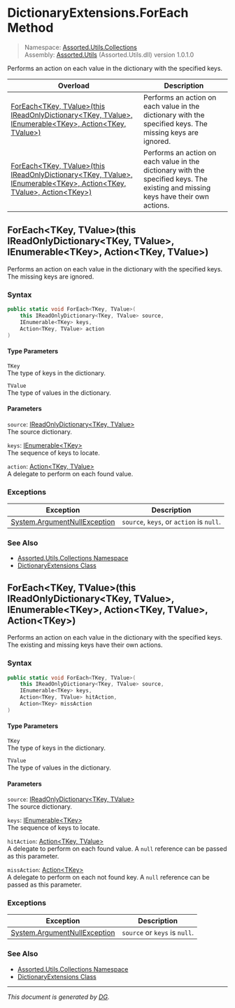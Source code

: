 ﻿# DictionaryExtensions.ForEach Method

> Namespace: [Assorted.Utils.Collections](index.md#assortedutilscollections-namespace)\
> Assembly: [Assorted.Utils](index.md) (Assorted.Utils.dll) version 1.0.1.0

Performs an action on each value in the dictionary with the specified keys.

Overload | Description
--- | ---
[ForEach\<TKey, TValue>(this IReadOnlyDictionary\<TKey, TValue>, IEnumerable\<TKey>, Action\<TKey, TValue>)](Assorted.Utils.Collections.DictionaryExtensions.ForEach.md#foreachtkey-tvaluethis-ireadonlydictionarytkey-tvalue-ienumerabletkey-actiontkey-tvalue) | Performs an action on each value in the dictionary with the specified keys. The missing keys are ignored.
[ForEach\<TKey, TValue>(this IReadOnlyDictionary\<TKey, TValue>, IEnumerable\<TKey>, Action\<TKey, TValue>, Action\<TKey>)](Assorted.Utils.Collections.DictionaryExtensions.ForEach.md#foreachtkey-tvaluethis-ireadonlydictionarytkey-tvalue-ienumerabletkey-actiontkey-tvalue-actiontkey) | Performs an action on each value in the dictionary with the specified keys. The existing and missing keys have their own actions.

## ForEach\<TKey, TValue>(this IReadOnlyDictionary\<TKey, TValue>, IEnumerable\<TKey>, Action\<TKey, TValue>)

Performs an action on each value in the dictionary with the specified keys. The missing keys are ignored.

### Syntax

```csharp
public static void ForEach<TKey, TValue>(
    this IReadOnlyDictionary<TKey, TValue> source, 
    IEnumerable<TKey> keys, 
    Action<TKey, TValue> action
)
```

#### Type Parameters

`TKey`\
The type of keys in the dictionary.

`TValue`\
The type of values in the dictionary.

#### Parameters

`source`: [IReadOnlyDictionary\<TKey, TValue>](https://docs.microsoft.com/en-us/dotnet/api/system.collections.generic.ireadonlydictionary-2)\
The source dictionary.

`keys`: [IEnumerable\<TKey>](https://docs.microsoft.com/en-us/dotnet/api/system.collections.generic.ienumerable-1)\
The sequence of keys to locate.

`action`: [Action\<TKey, TValue>](https://docs.microsoft.com/en-us/dotnet/api/system.action-2)\
A delegate to perform on each found value.

### Exceptions

Exception | Description
--- | ---
[System.ArgumentNullException](https://docs.microsoft.com/en-us/dotnet/api/system.argumentnullexception) | `source`, `keys`, or `action` is `null`.

### See Also

- [Assorted.Utils.Collections Namespace](index.md#assortedutilscollections-namespace)
- [DictionaryExtensions Class](Assorted.Utils.Collections.DictionaryExtensions.md)

## ForEach\<TKey, TValue>(this IReadOnlyDictionary\<TKey, TValue>, IEnumerable\<TKey>, Action\<TKey, TValue>, Action\<TKey>)

Performs an action on each value in the dictionary with the specified keys. The existing and missing keys have their own actions.

### Syntax

```csharp
public static void ForEach<TKey, TValue>(
    this IReadOnlyDictionary<TKey, TValue> source, 
    IEnumerable<TKey> keys, 
    Action<TKey, TValue> hitAction, 
    Action<TKey> missAction
)
```

#### Type Parameters

`TKey`\
The type of keys in the dictionary.

`TValue`\
The type of values in the dictionary.

#### Parameters

`source`: [IReadOnlyDictionary\<TKey, TValue>](https://docs.microsoft.com/en-us/dotnet/api/system.collections.generic.ireadonlydictionary-2)\
The source dictionary.

`keys`: [IEnumerable\<TKey>](https://docs.microsoft.com/en-us/dotnet/api/system.collections.generic.ienumerable-1)\
The sequence of keys to locate.

`hitAction`: [Action\<TKey, TValue>](https://docs.microsoft.com/en-us/dotnet/api/system.action-2)\
A delegate to perform on each found value. A `null` reference can be passed as this parameter.

`missAction`: [Action\<TKey>](https://docs.microsoft.com/en-us/dotnet/api/system.action-1)\
A delegate to perform on each not found key. A `null` reference can be passed as this parameter.

### Exceptions

Exception | Description
--- | ---
[System.ArgumentNullException](https://docs.microsoft.com/en-us/dotnet/api/system.argumentnullexception) | `source` or `keys` is `null`.

### See Also

- [Assorted.Utils.Collections Namespace](index.md#assortedutilscollections-namespace)
- [DictionaryExtensions Class](Assorted.Utils.Collections.DictionaryExtensions.md)

---

_This document is generated by [DG](https://github.com/Khojasteh/dg)._
